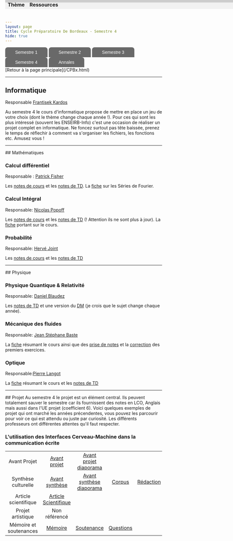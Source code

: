 ```yaml
---
layout: page
title: Cycle Préparatoire De Bordeaux - Semestre 4
hide: true
---
```

<ul id="menu-demo2">
	<li><a href="/cpbx_page/cpbx_semestre_1.html">Semestre 1</a>
		<ul>
			<li><a href="/cpbx_page/cpbx_semestre_1.html#chimie">Chimie</a></li>
			<li><a href="/cpbx_page/cpbx_semestre_1.html#informatique">Informatique</a></li>
			<li><a href="/cpbx_page/cpbx_semestre_1.html#mathématiques">Mathématiques</a></li>
			<li><a href="/cpbx_page/cpbx_semestre_1.html#physique">Physique</a></li>
		</ul>
	</li>
	<li><a href="/cpbx_page/cpbx_semestre_2.html">Semestre 2</a>
		<ul>
			<li><a href="/cpbx_page/cpbx_semestre_2.html#chimie">Chimie</a></li>
			<li><a href="/cpbx_page/cpbx_semestre_2.html#mathématiques">Mathématiques</a></li>
			<li><a href="/cpbx_page/cpbx_semestre_2.html#physique">Physique</a></li>
		</ul>
	</li>
	<li><a href="/cpbx_page/cpbx_semestre_3.html">Semestre 3</a>
		<ul>
			<li><a href="/cpbx_page/cpbx_semestre_3.html#informatique">Informatique</a></li>
			<li><a href="/cpbx_page/cpbx_semestre_3.html#chimie">Chimie</a></li>
			<li><a href="/cpbx_page/cpbx_semestre_3.html#mathématiques">Mathématiques</a></li>
			<li><a href="/cpbx_page/cpbx_semestre_3.html#physique">Physique</a></li>
		</ul>
	</li>
	<li><a href="/cpbx_page/cpbx_semestre_4.html">Semestre 4</a>
		<ul>
			<li><a href="/cpbx_page/cpbx_semestre_4.html#informatique">Informatique</a></li>
			<li><a href="/cpbx_page/cpbx_semestre_4.html#mathématiques">Mathématiques</a></li>
			<li><a href="/cpbx_page/cpbx_semestre_4.html#physique">Physique</a></li>
			<li><a href="/cpbx_page/cpbx_semestre_4.html#projet">Projet</a></li>
		</ul>
	</li>
  <li><a href="https://drive.google.com/drive/folders/1iUi3fgIwU2xYA9xYfzsXzyWoZMD29Jyo">Annales</a></li>
</ul>
[Retour à la page principale](/CPBx.html)
<hr>

## Informatique
Responsable [Frantisek Kardos](https://www.labri.fr/index.php?n=Annuaires.Profile&id=Kardos_ID1346656366)

Au semestre 4 le cours d'informatique propose de mettre en place un jeu de votre
choix (dont le thème change chaque année !). Pour ces qui sont les plus
intéressé (souvent les ENSEIRB-Info) c'est une occasion de réaliser un projet
complet en informatique. Ne foncez surtout pas tête baissée, prenez le temps de
réflechir à comment va s'organiser les fichiers, les fonctions etc. Amusez vous !

<hr>
## Mathématiques

### Calcul différentiel 
Responsable : [Patrick Fisher](https://www.math.u-bordeaux.fr/~pfischer/Welcome.html)

Les [notes de cours](/assets/cpbx/semestre_4/maths/diff.pdf) et les [notes de TD](/assets/cpbx/semestre_4/maths/diff-td.pdf).
La [fiche](/assets/cpbx/semestre_4/maths/fourier.pdf) sur les Séries de Fourier.

### Calcul Intégral
Responsable: [Nicolas Popoff](https://www.math.u-bordeaux.fr/~npopoff/)

Les [notes de cours](/assets/cpbx/semestre_4/maths/int.pdf) et les [notes de
TD](/assets/cpbx/semestre_4/maths/int-td.pdf) (! Attention ils ne sont plus à jour).
La [fiche](/assets/cpbx/semestre_4/maths/int-fiches.pdf) portant sur le cours.


### Probabilité
Responsable: [Hervé Joint]()

Les [notes de cours](/assets/cpbx/semestre_4/maths/proba.pdf) et les [notes de TD](/assets/cpbx/semestre_4/maths/proba-td.pdf)

<hr>
## Physique

### Physique Quantique & Relativité
Responsable: [Daniel Blaudez]()

Les [notes de TD](/assets/cpbx/semestre_4/physique/rel-quant.pdf) et une version
du [DM](/assets/cpbx/semestre_4/physique/dm.pdf) (je crois que le sujet change
chaque année).

### Mécanique des fluides
Responsable: [Jean Stéphane Baste]()

La [fiche](/assets/cpbx/semestre_4/physique/meca.pdf) résumant le cours ainsi
que des [prise de notes](/assets/cpbx/semestre_4/physique/meca-cours.pdf) et la
[correction](/assets/cpbx/semestre_4/physique/meca-td.pdf) des premiers exercices.

### Optique
Responsable:[Pierre Langot](https://www.loma.cnrs.fr/pierre-langot/) 

La [fiche](/assets/cpbx/semestre_4/physique/Optique-fiches.pdf) résumant le cours et les [notes de TD](/assets/cpbx/semestre_4/physique/opt-td.pdf) 

<hr>
## Projet
Au semestre 4 le projet est un élément central. Ils peuvent totalement sauver
le semestre car ils fournissent des notes en LCO, Anglais mais aussi dans l'UE
projet (coefficient 6). Voici quelques exemples de projet qui ont marché les
années précendentes, vous pouvez les parcourir pour voir ce qui est attendu ou
juste par curiosité. Les différents professeurs ont différentes attentes qu'il
faut respecter.

### L'utilisation des Interfaces Cerveau-Machine dans la communication écrite

| Thème                  | Ressources             |                            |            |             |
| :---:                  | :---:                  | :---:                      | :---:      | :---:       |
| Avant Projet           | [Avant projet]         | [Avant projet diaporama]   |            |             |
| Synthèse culturelle    | [Avant synthèse]       | [Avant synthèse diaporama] | [Corpus]   | [Rédaction] |
| Article scientifique   | [Article Scientifique] |                            |            |             |
| Projet artistique      | Non référencé          |                            |            |             |
| Mémoire et soutenances | [Mémoire]              | [Soutenance]               | [Questions] |             |



[Article Scientifique]:/assets/cpbx/semestre_4/projet/article.pdf
[Avant projet diaporama]:/assets/cpbx/semestre_4/projet/article-diap.pdf
[Avant projet]:/assets/cpbx/semestre_4/projet/avant-projet.pdf
[Avant synthèse]:/assets/cpbx/semestre_4/projet/avant-synthese.pdf
[Avant synthèse diaporama]:/assets/cpbx/semestre_4/projet/avant-synthese-diap.pdf
[Corpus]:/assets/cpbx/semestre_4/projet/corpus.pdf
[Rédaction]:/assets/cpbx/semestre_4/projet/redac.pdf
[Mémoire]:/assets/cpbx/semestre_4/projet/memoire.pdf
[Soutenance]:/assets/cpbx/semestre_4/projet/soutenance.pdf
[Questions]:/assets/cpbx/semestre_4/projet/questions.pdf

<style>#menu-demo2, #menu-demo2 ul{
padding:0;
margin:0;
list-style:none;
text-align:left;
}
#menu-demo2 li{
display:inline-block;
position:relative;
border-radius:8px 8px 0 0;
}
#menu-demo2 ul li{
display:inherit;
border-radius:0;
}
#menu-demo2 ul li:hover{
border-radius:0;
}
#menu-demo2 ul li:last-child{
border-radius:0 0 8px 8px;
}
#menu-demo2 ul{
position:absolute;
z-index: 1000;
max-height:0;
left: 0;
right: 0;
overflow:hidden;
-moz-transition: .8s all .3s;
-webkit-transition: .8s all .3s;
transition: .8s all .3s;
}
#menu-demo2 li:hover ul{
max-height:15em;
}
/* background des liens menus */
#menu-demo2 li:first-child{
background-color: #000000;
background-image:-webkit-linear-gradient(top, #696969 0%, #696969 100%);
background-image:linear-gradient(to bottom, #696969 0%, #696969 100%);
}
#menu-demo2 li:nth-child(2){
background-color: #729EBF;
background-image: -webkit-linear-gradient(top, #696969 0%, #696969 100%);
background-image:linear-gradient(to bottom, #696969 0%, #696969 100%);
}
#menu-demo2 li:nth-child(3){
background-color: #F6AD1A;
background-image:-webkit-linear-gradient(top, #696969 0%, #696969 100%);
background-image:linear-gradient(to bottom, #696969 0%, #696969 100%);
}
#menu-demo2 li:nth-child(4){
background-color: #CFFF6A;
background-image:-webkit-linear-gradient(top, #696969 0%, #696969 100%);
background-image:linear-gradient(to bottom, #696969 0%, #696969 100%);
}

#menu-demo2 li:last-child{
background-color: #CFFF6A;
background-image:-webkit-linear-gradient(top, #696969 0%, #696969 100%);
background-image:linear-gradient(to bottom, #696969 0%, #696969 100%);
}

/* background des liens sous menus */
#menu-demo2 li:first-child li{
background:#696969;
}
#menu-demo2 li:nth-child(2) li{
background:#696969;
}
#menu-demo2 li:nth-child(3) li{
background:#696969;
}
#menu-demo2 li:nth-child(4) li{
background:#696969;
}

#menu-demo2 li:last-child li{
background:#696969;
}

/* background des liens menus et sous menus au survol */
#menu-demo2 li:first-child:hover, #menu-demo2 li:first-child li:hover{
background:#65537A;
}
#menu-demo2 li:nth-child(2):hover, #menu-demo2 li:nth-child(2) li:hover{
background:#729EBF;
}
#menu-demo2 li:nth-child(3):hover, #menu-demo2 li:nth-child(3) li:hover{
background:#F6AD1A;
}
#menu-demo2 li:nth-child(4):hover, #menu-demo2 li:nth-child(4) li:hover{
background:#CFFF6A;
}

#menu-demo2 li:last-child:hover, #menu-demo2 li:last-child li:hover{
background:#FFFF6B;
}

/* les a href */
#menu-demo2 a{
text-decoration:none;
display:block;
padding:8px 32px;
color:#fff;
font-family:arial;
}
#menu-demo2 ul a{
padding:8px 0;
}
#menu-demo2 li:hover li a{
color:#fff;
text-transform:inherit;
}
#menu-demo2 li:hover a, #menu-demo2 li li:hover a{
color:#000;
}}</style>
<div class="header">
  <div class="progress-container">
    <div class="progress-bar" id="myBar"></div>
  </div>
</div>

<style>
/* Style the header: fixed position (always stay at the top) */
.header {
  position: fixed;
  top: 0;
  z-index: 1;
  width: 100%;
  background-color: #f1f1f1;
}

/* The progress container (grey background) */
.progress-container {
  width: 100%;
  height: 8px;
  background: #ccc;
}

/* The progress bar (scroll indicator) */
.progress-bar {
  height: 8px;
  background: #707070;
  width: 0%;
}
</style>

<script>
// When the user scrolls the page, execute myFunction
window.onscroll = function() {myFunction()};

function myFunction() {
  var winScroll = document.body.scrollTop || document.documentElement.scrollTop;
  var height = document.documentElement.scrollHeight - document.documentElement.clientHeight;
  var scrolled = (winScroll / height) * 100;
  document.getElementById("myBar").style.width = scrolled + "%";
}
</script>
